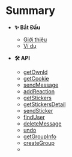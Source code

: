 # Summary

- **✨ Bắt Đầu** <!-- Tiêu đề nhóm không có liên kết -->
  - [Giới thiệu](README.md)
  - [Ví dụ](examples.md)

- **🛠️ API** <!-- Tiêu đề nhóm không có liên kết -->
  - [getOwnId](api/getOwnId.md)
  - [getCookie](api/getCookie.md)
  - [sendMessage](api/sendMessage.md)
  - [addReaction](api/addReaction.md)
  - [getStickers](api/getStickers.md)
  - [getStickersDetail](api/getStickersDetail.md)
  - [sendSticker](api/sendSticker.md)
  - [findUser](api/findUser.md)
  - [deleteMessage](api/deleteMessage.md)
  - [undo](api/undo.md)
  - [getGroupInfo](api/getGroupInfo.md)
  - [createGroup](api/createGroup.md)
  - 
